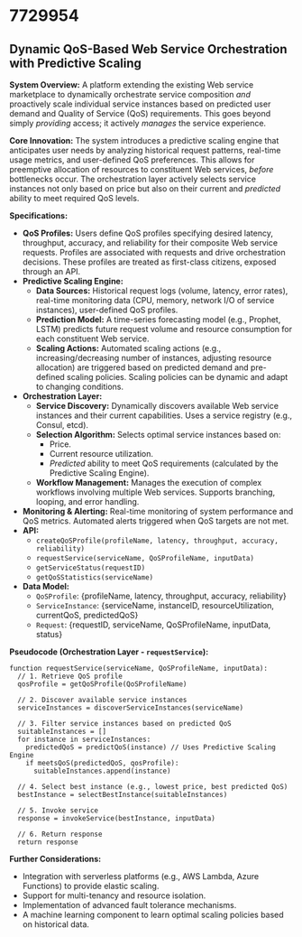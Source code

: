 # 7729954

## Dynamic QoS-Based Web Service Orchestration with Predictive Scaling

**System Overview:** A platform extending the existing Web service marketplace to dynamically orchestrate service composition *and* proactively scale individual service instances based on predicted user demand and Quality of Service (QoS) requirements. This goes beyond simply *providing* access; it actively *manages* the service experience.

**Core Innovation:** The system introduces a predictive scaling engine that anticipates user needs by analyzing historical request patterns, real-time usage metrics, and user-defined QoS preferences.  This allows for preemptive allocation of resources to constituent Web services, *before* bottlenecks occur. The orchestration layer actively selects service instances not only based on price but also on their current and *predicted* ability to meet required QoS levels.

**Specifications:**

*   **QoS Profiles:** Users define QoS profiles specifying desired latency, throughput, accuracy, and reliability for their composite Web service requests. Profiles are associated with requests and drive orchestration decisions. These profiles are treated as first-class citizens, exposed through an API.
*   **Predictive Scaling Engine:**
    *   **Data Sources:** Historical request logs (volume, latency, error rates), real-time monitoring data (CPU, memory, network I/O of service instances), user-defined QoS profiles.
    *   **Prediction Model:** A time-series forecasting model (e.g., Prophet, LSTM) predicts future request volume and resource consumption for each constituent Web service.
    *   **Scaling Actions:** Automated scaling actions (e.g., increasing/decreasing number of instances, adjusting resource allocation) are triggered based on predicted demand and pre-defined scaling policies. Scaling policies can be dynamic and adapt to changing conditions.
*   **Orchestration Layer:**
    *   **Service Discovery:** Dynamically discovers available Web service instances and their current capabilities. Uses a service registry (e.g., Consul, etcd).
    *   **Selection Algorithm:** Selects optimal service instances based on:
        *   Price.
        *   Current resource utilization.
        *   *Predicted* ability to meet QoS requirements (calculated by the Predictive Scaling Engine).
    *   **Workflow Management:** Manages the execution of complex workflows involving multiple Web services. Supports branching, looping, and error handling.
*   **Monitoring & Alerting:**  Real-time monitoring of system performance and QoS metrics. Automated alerts triggered when QoS targets are not met.
*   **API:**
    *   `createQoSProfile(profileName, latency, throughput, accuracy, reliability)`
    *   `requestService(serviceName, QoSProfileName, inputData)`
    *   `getServiceStatus(requestID)`
    *   `getQoSStatistics(serviceName)`
*   **Data Model:**
    *   `QoSProfile`: {profileName, latency, throughput, accuracy, reliability}
    *   `ServiceInstance`: {serviceName, instanceID, resourceUtilization, currentQoS, predictedQoS}
    *   `Request`: {requestID, serviceName, QoSProfileName, inputData, status}

**Pseudocode (Orchestration Layer - `requestService`):**

```pseudocode
function requestService(serviceName, QoSProfileName, inputData):
  // 1. Retrieve QoS profile
  qosProfile = getQoSProfile(QoSProfileName)

  // 2. Discover available service instances
  serviceInstances = discoverServiceInstances(serviceName)

  // 3. Filter service instances based on predicted QoS
  suitableInstances = []
  for instance in serviceInstances:
    predictedQoS = predictQoS(instance) // Uses Predictive Scaling Engine
    if meetsQoS(predictedQoS, qosProfile):
      suitableInstances.append(instance)

  // 4. Select best instance (e.g., lowest price, best predicted QoS)
  bestInstance = selectBestInstance(suitableInstances)

  // 5. Invoke service
  response = invokeService(bestInstance, inputData)

  // 6. Return response
  return response
```

**Further Considerations:**

*   Integration with serverless platforms (e.g., AWS Lambda, Azure Functions) to provide elastic scaling.
*   Support for multi-tenancy and resource isolation.
*   Implementation of advanced fault tolerance mechanisms.
*   A machine learning component to learn optimal scaling policies based on historical data.